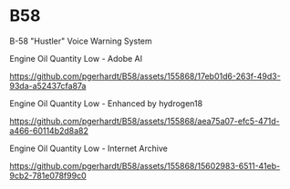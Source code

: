 # B58
B-58 "Hustler" Voice Warning System

Engine Oil Quantity Low - Adobe AI

https://github.com/pgerhardt/B58/assets/155868/17eb01d6-263f-49d3-93da-a52437cfa87a

Engine Oil Quantity Low - Enhanced by hydrogen18

https://github.com/pgerhardt/B58/assets/155868/aea75a07-efc5-471d-a466-60114b2d8a82

Engine Oil Quantity Low - Internet Archive

https://github.com/pgerhardt/B58/assets/155868/15602983-6511-41eb-9cb2-781e078f99c0

